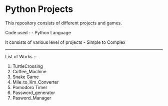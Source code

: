 # Python Projects
 This repository consists of different projects and games.

 Code used : - Python Language

 It consists of various level of projects - Simple to Complex

---

List of Works :-
1. TurtleCrossing
2. Coffee_Machine
3. Snake Game
4. Mile_to_Km_Converter
5. Pomodoro Timer
6. Password_generator
7. Pasword_Manager


